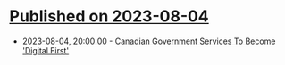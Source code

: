 # [Published on 2023-08-04](index.md)

* [2023-08-04, 20:00:00](https://news.slashdot.org/story/23/08/04/1755242/canadian-government-services-to-become-digital-first?utm_source=rss1.0mainlinkanon&utm_medium=feed) - [Canadian Government Services To Become 'Digital First'](https://news.slashdot.org/story/23/08/04/1755242/canadian-government-services-to-become-digital-first?utm_source=rss1.0mainlinkanon&utm_medium=feed)
